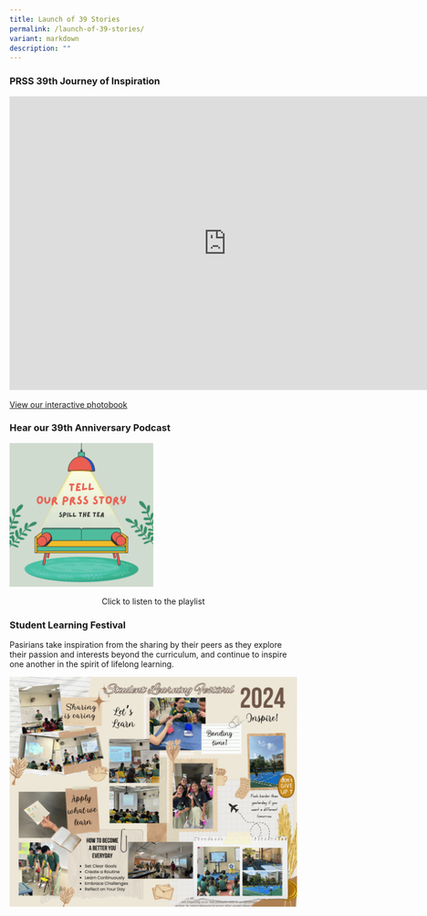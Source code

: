 ```yaml
---
title: Launch of 39 Stories
permalink: /launch-of-39-stories/
variant: markdown
description: ""
---
```

### **PRSS 39th Journey of Inspiration**

<iframe allowfullscreen="" allow="accelerometer; autoplay; clipboard-write; encrypted-media; gyroscope; picture-in-picture; web-share" frameborder="0" title="YouTube video player" src="https://www.youtube.com/embed/1zE-HLiC5Ec?si=yBTvltPHojGKcNGo" height="515" width="760"></iframe>

[View our interactive photobook](https://www.canva.com/design/DAGH5zJkigw/LdUB04TyRiFYZluC9pPS_A/view?utm_content=DAGH5zJkigw&amp;utm_campaign=designshare&amp;utm_medium=link&amp;utm_source=editor)

### **Hear our 39th Anniversary Podcast**

<a href="https://open.spotify.com/show/7vpZ2WcwQOV84ilYmYIo8H?si=a66e4e705ec6436c"><img style="width: 50%" height="auto" width="50%" alt="" src="/images/39th_Anniversary_Podcast_Cover_.png"></a>
<center>Click to listen to the playlist</center>
	
### **Student Learning Festival**

Pasirians take inspiration from the sharing by their peers as they explore their passion and interests beyond the curriculum, and continue to inspire one another in the spirit of lifelong learning.

![](/images/Our_Student_Inspirational_SLF_Board.png)
